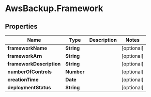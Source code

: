 # AwsBackup.Framework

## Properties

Name | Type | Description | Notes
------------ | ------------- | ------------- | -------------
**frameworkName** | **String** |  | [optional] 
**frameworkArn** | **String** |  | [optional] 
**frameworkDescription** | **String** |  | [optional] 
**numberOfControls** | **Number** |  | [optional] 
**creationTime** | **Date** |  | [optional] 
**deploymentStatus** | **String** |  | [optional] 


